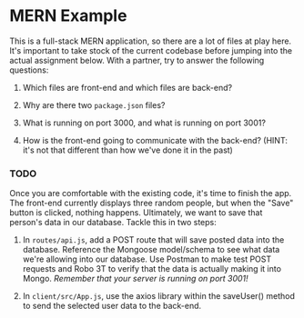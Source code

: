 # MERN Example

This is a full-stack MERN application, so there are a lot of files at play here. It's important to take stock of the current codebase before jumping into the actual assignment below. With a partner, try to answer the following questions:

1. Which files are front-end and which files are back-end?

2. Why are there two `package.json` files?

3. What is running on port 3000, and what is running on port 3001?

4. How is the front-end going to communicate with the back-end? (HINT: it's not that different than how we've done it in the past)

### TODO

Once you are comfortable with the existing code, it's time to finish the app. The front-end currently displays three random people, but when the "Save" button is clicked, nothing happens. Ultimately, we want to save that person's data in our database. Tackle this in two steps:

1. In `routes/api.js`, add a POST route that will save posted data into the database. Reference the Mongoose model/schema to see what data we're allowing into our database. Use Postman to make test POST requests and Robo 3T to verify that the data is actually making it into Mongo. _Remember that your server is running on port 3001!_

2. In `client/src/App.js`, use the axios library within the saveUser() method to send the selected user data to the back-end.